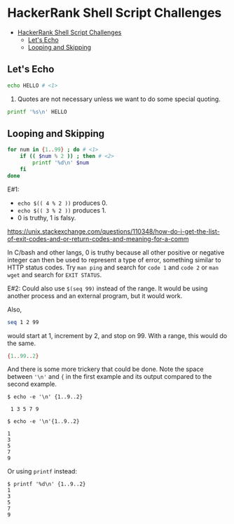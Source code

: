 # HackerRank Shell Script Challenges

- [HackerRank Shell Script Challenges](#hackerrank-shell-script-challenges)
  - [Let's Echo](#lets-echo)
  - [Looping and Skipping](#looping-and-skipping)

## Let's Echo

```bash
echo HELLO # <1>
```

1. Quotes are not necessary unless we want to do some special quoting.

```bash
printf '%s\n' HELLO
```

## Looping and Skipping

```bash
for num in {1..99} ; do # <1>
    if (( $num % 2 )) ; then # <2>
        printf '%d\n' $num
    fi
done
```

E#1:
- `echo $(( 4 % 2 ))` produces 0.
- `echo $(( 3 % 2 ))` produces 1.
- 0 is truthy, 1 is falsy.

https://unix.stackexchange.com/questions/110348/how-do-i-get-the-list-of-exit-codes-and-or-return-codes-and-meaning-for-a-comm

In C/bash and other langs, 0 is truthy because all other positive or negative integer can then be used to represent a type of error, something similar to HTTP status codes. Try `man ping` and search for `code 1` and `code 2` or `man wget` and search for `EXIT STATUS`.


E#2: Could also use `$(seq 99)` instead of the range. It would be using another
  process and an external program, but it would work.

Also,

```bash
seq 1 2 99
```

would start at 1, increment by 2, and stop on 99. With a range, this would do the same.

```bash
{1..99..2}
```

And there is some more trickery that could be done. Note the space between `'\n'` and `{` in the first example and its output compared to the second example.

```
$ echo -e '\n' {1..9..2}

 1 3 5 7 9

$ echo -e '\n'{1..9..2}

1
3
5
7
9

```

Or using `printf` instead:

```
$ printf '%d\n' {1..9..2}
1
3
5
7
9
```

